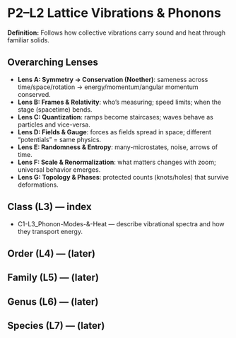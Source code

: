 # P2–L2 Lattice Vibrations & Phonons
**Definition:** Follows how collective vibrations carry sound and heat through familiar solids.

## Overarching Lenses

- **Lens A: Symmetry -> Conservation (Noether)**: sameness across time/space/rotation → energy/momentum/angular momentum conserved.
- **Lens B: Frames & Relativity**: who’s measuring; speed limits; when the stage (spacetime) bends.
- **Lens C: Quantization**: ramps become staircases; waves behave as particles and vice-versa.
- **Lens D: Fields & Gauge**: forces as fields spread in space; different “potentials” = same physics.
- **Lens E: Randomness & Entropy**: many-microstates, noise, arrows of time.
- **Lens F: Scale & Renormalization**: what matters changes with zoom; universal behavior emerges.
- **Lens G: Topology & Phases**: protected counts (knots/holes) that survive deformations.

## Class (L3) — index
- C1-L3_Phonon-Modes-&-Heat — describe vibrational spectra and how they transport energy.

## Order (L4) — (later)
## Family (L5) — (later)
## Genus (L6) — (later)
## Species (L7) — (later)

